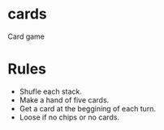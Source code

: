 # cards

Card game

# Rules

- Shufle each stack.
- Make a hand of five cards.
- Get a card at the beggining of each turn.
- Loose if no chips or no cards.
